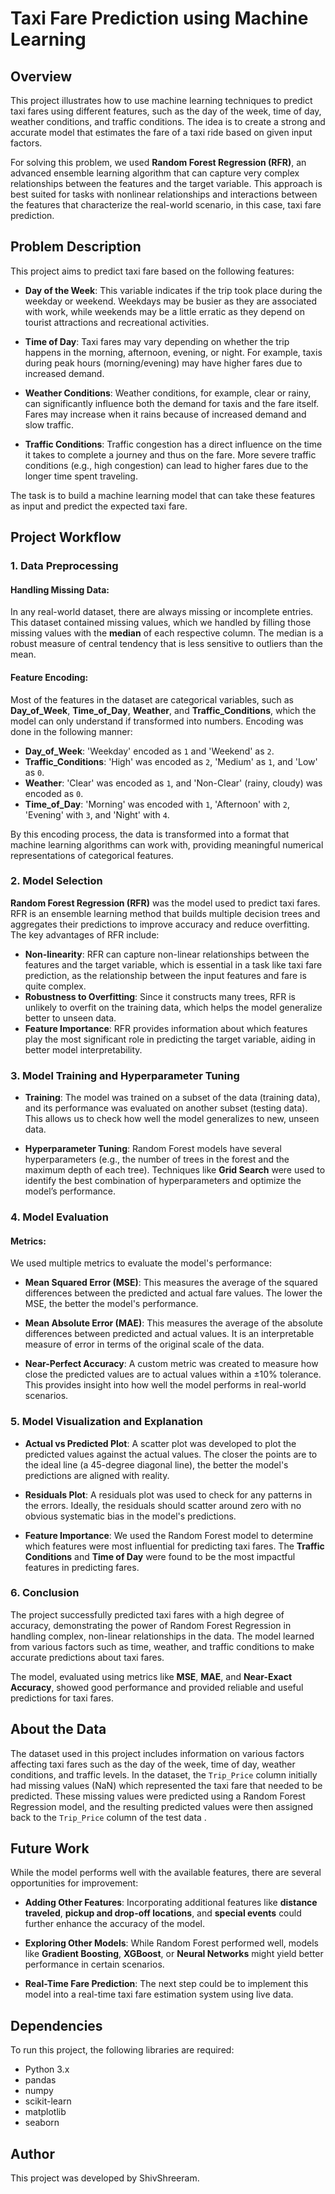 # Taxi Fare Prediction using Machine Learning

## Overview

This project illustrates how to use machine learning techniques to predict taxi fares using different features, such as the day of the week, time of day, weather conditions, and traffic conditions. The idea is to create a strong and accurate model that estimates the fare of a taxi ride based on given input factors.

For solving this problem, we used **Random Forest Regression (RFR)**, an advanced ensemble learning algorithm that can capture very complex relationships between the features and the target variable. This approach is best suited for tasks with nonlinear relationships and interactions between the features that characterize the real-world scenario, in this case, taxi fare prediction.

## Problem Description

This project aims to predict taxi fare based on the following features:

- **Day of the Week**: This variable indicates if the trip took place during the weekday or weekend. Weekdays may be busier as they are associated with work, while weekends may be a little erratic as they depend on tourist attractions and recreational activities.

- **Time of Day**: Taxi fares may vary depending on whether the trip happens in the morning, afternoon, evening, or night. For example, taxis during peak hours (morning/evening) may have higher fares due to increased demand.

- **Weather Conditions**: Weather conditions, for example, clear or rainy, can significantly influence both the demand for taxis and the fare itself. Fares may increase when it rains because of increased demand and slow traffic.

- **Traffic Conditions**: Traffic congestion has a direct influence on the time it takes to complete a journey and thus on the fare. More severe traffic conditions (e.g., high congestion) can lead to higher fares due to the longer time spent traveling.

The task is to build a machine learning model that can take these features as input and predict the expected taxi fare.

## Project Workflow

### 1. Data Preprocessing

#### Handling Missing Data:
In any real-world dataset, there are always missing or incomplete entries. This dataset contained missing values, which we handled by filling those missing values with the **median** of each respective column. The median is a robust measure of central tendency that is less sensitive to outliers than the mean.

#### Feature Encoding:
Most of the features in the dataset are categorical variables, such as **Day_of_Week**, **Time_of_Day**, **Weather**, and **Traffic_Conditions**, which the model can only understand if transformed into numbers. Encoding was done in the following manner:

- **Day_of_Week**: 'Weekday' encoded as `1` and 'Weekend' as `2`.
- **Traffic_Conditions**: 'High' was encoded as `2`, 'Medium' as `1`, and 'Low' as `0`.
- **Weather**: 'Clear' was encoded as `1`, and 'Non-Clear' (rainy, cloudy) was encoded as `0`.
- **Time_of_Day**: 'Morning' was encoded with `1`, 'Afternoon' with `2`, 'Evening' with `3`, and 'Night' with `4`.

By this encoding process, the data is transformed into a format that machine learning algorithms can work with, providing meaningful numerical representations of categorical features.

### 2. Model Selection

**Random Forest Regression (RFR)** was the model used to predict taxi fares. RFR is an ensemble learning method that builds multiple decision trees and aggregates their predictions to improve accuracy and reduce overfitting. The key advantages of RFR include:

- **Non-linearity**: RFR can capture non-linear relationships between the features and the target variable, which is essential in a task like taxi fare prediction, as the relationship between the input features and fare is quite complex.
- **Robustness to Overfitting**: Since it constructs many trees, RFR is unlikely to overfit on the training data, which helps the model generalize better to unseen data.
- **Feature Importance**: RFR provides information about which features play the most significant role in predicting the target variable, aiding in better model interpretability.

### 3. Model Training and Hyperparameter Tuning

- **Training**: The model was trained on a subset of the data (training data), and its performance was evaluated on another subset (testing data). This allows us to check how well the model generalizes to new, unseen data.

- **Hyperparameter Tuning**: Random Forest models have several hyperparameters (e.g., the number of trees in the forest and the maximum depth of each tree). Techniques like **Grid Search** were used to identify the best combination of hyperparameters and optimize the model’s performance.

### 4. Model Evaluation

#### Metrics:
We used multiple metrics to evaluate the model's performance:

- **Mean Squared Error (MSE)**: This measures the average of the squared differences between the predicted and actual fare values. The lower the MSE, the better the model's performance.
  
- **Mean Absolute Error (MAE)**: This measures the average of the absolute differences between predicted and actual values. It is an interpretable measure of error in terms of the original scale of the data.

- **Near-Perfect Accuracy**: A custom metric was created to measure how close the predicted values are to actual values within a ±10% tolerance. This provides insight into how well the model performs in real-world scenarios.

### 5. Model Visualization and Explanation

- **Actual vs Predicted Plot**: A scatter plot was developed to plot the predicted values against the actual values. The closer the points are to the ideal line (a 45-degree diagonal line), the better the model's predictions are aligned with reality.

- **Residuals Plot**: A residuals plot was used to check for any patterns in the errors. Ideally, the residuals should scatter around zero with no obvious systematic bias in the model's predictions.

- **Feature Importance**: We used the Random Forest model to determine which features were most influential for predicting taxi fares. The **Traffic Conditions** and **Time of Day** were found to be the most impactful features in predicting fares.

### 6. Conclusion

The project successfully predicted taxi fares with a high degree of accuracy, demonstrating the power of Random Forest Regression in handling complex, non-linear relationships in the data. The model learned from various factors such as time, weather, and traffic conditions to make accurate predictions about taxi fares.

The model, evaluated using metrics like **MSE**, **MAE**, and **Near-Exact Accuracy**, showed good performance and provided reliable and useful predictions for taxi fares.

## About the Data

The dataset used in this project includes information on various factors affecting taxi fares such as the day of the week, time of day, weather conditions, and traffic levels. In the dataset, the `Trip_Price` column initially had missing values (NaN) which represented the taxi fare that needed to be predicted. These missing values were predicted using a Random Forest Regression model, and the resulting predicted values were then assigned back to the `Trip_Price` column of the test data .

## Future Work

While the model performs well with the available features, there are several opportunities for improvement:

- **Adding Other Features**: Incorporating additional features like **distance traveled**, **pickup and drop-off locations**, and **special events** could further enhance the accuracy of the model.
  
- **Exploring Other Models**: While Random Forest performed well, models like **Gradient Boosting**, **XGBoost**, or **Neural Networks** might yield better performance in certain scenarios.

- **Real-Time Fare Prediction**: The next step could be to implement this model into a real-time taxi fare estimation system using live data.

## Dependencies

To run this project, the following libraries are required:

- Python 3.x
- pandas
- numpy
- scikit-learn
- matplotlib
- seaborn

## Author

This project was developed by ShivShreeram.

